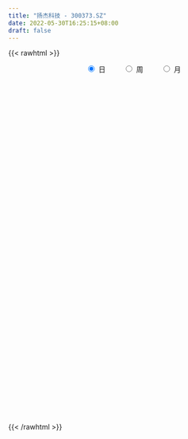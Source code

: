 ```yaml
---
title: "扬杰科技 - 300373.SZ"
date: 2022-05-30T16:25:15+08:00
draft: false
---
```

{{< rawhtml >}}
    <div style="text-align: center">
        <label style="padding: 1rem;"><input style="margin-right: .5rem" type="radio" name="period" value="D" checked onclick="period_change(this)">日</label>
        <label style="padding: 1rem;"><input style="margin-right: .5rem" type="radio" name="period" value="W" onclick="period_change(this)">周</label>
        <label style="padding: 1rem;"><input style="margin-right: .5rem" type="radio" name="period" value="M" onclick="period_change(this)">月</label>
    </div>
    <div id="chart" style="height: 700px;"></div> 
    <script type="text/javascript">
        const D_v = [143608.96,86069.29,144228.84,154951.77,163318.37,118977.05,230354.86,160722.74,142750.74,158641.99,133854.51,98388.36,258399.03,250376.56,160539.32,161708.0,195652.69,161165.3,205009.7,207935.91,424969.71,349693.12,317967.0,378230.61,358951.53,250497.65,320676.99,404298.41,312584.21,389698.67,348089.39,317816.12,262835.46,304506.25,252063.25,280574.51,219647.95,283844.69,287506.81,179763.5,169478.65,194190.49,132625.66,132521.37,212521.41,301117.96,267138.55,238648.15,470048.28,427618.79,353332.56,406159.04,357454.02,331251.43,217103.53,168047.15,204882.7,139847.25,146016.42,141164.29,193682.56,178500.87,204142.86,216914.69,125419.86,136823.55,126706.6,126846.94,143561.79,119127.11,155854.37,111937.89,151815.57,142152.06,136471.31,128071.84,133694.2,112605.38,93009.95,100811.66,96312.08,233100.12,189550.06,150109.57,98292.99,151817.54,91846.56,63573.21,147582.92,96224.68,102515.69,94817.45,96843.82,83684.74,306541.34,306886.12,208346.93,183824.22,126524.66,210944.04,165320.89,145489.63,134895.86,118420.6,191630.65,147529.38,132855.97,128530.16,168591.08,172994.35,170210.36,211137.8,132139.84,208934.39,202218.73,183635.03,140724.99,124674.46,185678.25,138398.37,120557.55,173922.64,132011.2,126640.86,312285.61,348132.85,683368.29,674091.4300000001,387840.63,282027.28,305895.4,344674.12,185532.78,169631.01,254979.43,179988.41,280795.28,176369.15,156773.24,139929.54,103139.1,101350.45,151470.93,96058.25,161844.54,151478.79,216827.39,157558.43,164417.7,110881.93,110508.51,94127.7,120587.94,162377.26,139117.33,90520.97,103686.42,87643.39,109389.91,193861.45,134845.95,82307.27,92715.64,171300.83,151492.64,189986.56,105785.96,146642.06,100694.24,150539.17,130347.16,96572.41,92581.43,88412.58,87073.11,86113.08,77025.56,87820.7,78233.7,79860.13,103011.45,123123.6,113513.68,84037.78,75924.36,159632.11,233499.89,163966.76,173567.83,114060.25,123185.67,100659.35,81534.62,118848.41,127347.34,194796.93,221332.16,184036.06,118598.27,83880.55,148005.63,209088.96,239290.72,149103.37,175858.45,116035.57,110845.88,114901.99,99973.48,125014.61,110936.92,200793.07,117495.92,109852.34,191420.25,100052.55,93761.97,100154.49,93043.17,75133.58,107761.45,109628.46,149548.02,93908.68,70972.74,107655.26,133593.09,119625.91,97684.22,123225.68,115608.07,131479.94,106227.63,83496.93,92490.86,101809.57,133489.91,83576.59,76026.13,62325.86,85218.1,69639.81,125848.46,121707.88,65118.42,81543.65,69013.72,74041.49,62998.3,60169.72]
const D_histogram = [0.0,-0.0171222792,-0.1360011215,-0.0647790872,0.0681081627,0.080306682,0.2037633812,0.2647187288,0.3174111398,0.3277111996,0.2522519222,0.1665049952,0.3125788561,0.4091530908,0.3719975074,0.3469237039,0.3942042326,0.2983102541,0.2239188665,0.1218495201,0.4102711292,0.6232480538,0.7668054785,1.0707362622,1.2570254037,1.2831369331,1.2961819203,1.1605994072,1.0661210213,0.9464814202,0.4951465376,0.2052086996,0.0610612864,-0.162437247,-0.2511625714,-0.2705489157,-0.2594754209,-0.1866691837,-0.3801507416,-0.6277317116,-0.7408325546,-0.9573595245,-1.0635610359,-1.0073673406,-0.927026878,-0.717208678,-0.7912820613,-0.6577447677,-0.3970422931,-0.6102258353,-0.5199518443,-0.2595653252,-0.0392352834,-0.2932233884,-0.3170515859,-0.3848951117,-0.3308161739,-0.3627477704,-0.4021818681,-0.3758920267,-0.2981120225,-0.3753347154,-0.5117297957,-0.7532416623,-0.8152989455,-0.7648524639,-0.6855140877,-0.5696674438,-0.4344426387,-0.3459796195,-0.3282123516,-0.2448664318,-0.2368471454,-0.2523793591,-0.2933771961,-0.3786870991,-0.3591897162,-0.2500240631,-0.1477042485,-0.0839755612,-0.066040479,0.1342897991,0.1123577242,0.1498889724,0.1313967587,-0.0284345498,-0.1125236278,-0.1648322255,-0.0732138441,-0.0220095702,-0.0102126314,0.0322766512,0.0267998128,0.0869304598,0.3827117578,0.6634764117,0.7035330529,0.8168060149,0.8453655957,0.8937560239,0.9048321435,0.8510571685,0.7734301508,0.6736125451,0.6577465763,0.6143028772,0.5010039676,0.3423559709,0.0851925304,0.0671689635,0.0986552275,0.1045742305,0.1117438133,0.213861465,0.1857722825,0.0427679992,0.040010047,0.0361260867,0.1048373463,0.1452137664,0.1233908651,0.1079837415,0.0615300514,-0.0612598232,0.1500753761,0.9889059837,1.5811606992,2.1267460369,2.2106887815,1.9856585689,1.9057480671,1.8243736653,1.6200296114,1.3818914361,1.2521637526,0.9181932387,0.3920858593,0.0731943108,-0.2806062637,-0.5174809412,-0.7075558005,-0.8821776057,-1.1447454643,-1.2755484419,-1.5805915126,-1.9097171894,-1.7691236844,-1.5391593574,-1.212095188,-0.9155429823,-0.8068233641,-0.7089830379,-0.7251847626,-0.5049578594,-0.5815085933,-0.658029412,-0.8155571027,-0.9011226187,-0.9267671601,-1.0552045002,-1.2141137635,-1.1971405243,-1.2697845064,-0.9942296047,-0.7193977573,-0.3687098978,-0.175720745,0.0047934812,0.0579294155,0.3394526179,0.381469068,0.4414415197,0.3080990826,0.1082330729,-0.0130189135,-0.2071464076,-0.1868772883,-0.154393112,-0.2594040976,-0.3834120353,-0.2179953969,-0.2019395081,-0.1099988376,-0.143676678,-0.2081821502,-0.064185721,0.4194289207,0.6365730046,0.8825610992,1.027373161,1.15546258,1.1561959966,1.0133516008,0.87222429,0.600783822,0.5945664393,0.800641209,0.8961864766,0.9408532469,0.8047059415,0.7272353569,1.2800505531,1.2409692015,1.2615071119,1.174851901,0.7969923815,0.5142070311,0.0666947349,-0.2266045061,-0.6421394685,-1.055693758,-0.9259898653,-0.8511436354,-0.7210417403,-1.0488653015,-1.258558477,-1.3186243987,-1.4002806671,-1.4555459851,-1.561228717,-1.4037275338,-1.1474111325,-0.6955420955,-0.5485128783,-0.4348505205,-0.2840747042,-0.4017159089,-0.8217607994,-0.981152061,-0.6948879402,-0.4430378517,0.0569130389,0.4582463501,0.7572353951,0.8588741115,1.033780281,1.1291886213,1.1277420704,1.1604480747,1.0549452276,0.9874699272,0.8904051963,1.0240809558,0.8941018128,0.760802146,0.4601542085,0.2226683767,0.1132497468,0.0123723345,-0.0447064612]
const D_fast = [0.0,-0.021402849,-0.1742819717,-0.1192547092,0.0306595814,0.0629347712,0.2373323156,0.3644673454,0.4965125415,0.5887404012,0.5763441043,0.5322234261,0.756442001,0.9553045084,1.0111483018,1.0728054243,1.2186370112,1.1973205962,1.1789089252,1.1073019588,1.4982913502,1.8670802883,2.2023390826,2.7739539319,3.2744994243,3.621395187,3.9584856542,4.1130529929,4.2851048623,4.4020856162,4.074537368,3.835901705,3.7070196133,3.4429117682,3.291395801,3.2043722278,3.1505768673,3.1767158086,2.8881965653,2.4836826674,2.1853736857,1.7295068347,1.3574150644,1.1617669245,1.0103506676,1.0408666981,0.7689727995,0.7380739011,0.8995158024,0.5337758014,0.4940618314,0.6895570191,0.9000782401,0.572784288,0.4696931941,0.3056258903,0.2770007846,0.1543822456,0.0144026809,-0.0532804844,-0.0500284859,-0.2210848576,-0.4854123869,-0.915234669,-1.1811166886,-1.321883323,-1.4139234687,-1.4404936858,-1.4138795403,-1.411911426,-1.476197246,-1.4540679341,-1.5052604341,-1.5838874876,-1.6982296236,-1.8782113014,-1.9485113476,-1.9018517102,-1.8364579578,-1.7937231608,-1.7922981983,-1.5583954705,-1.5522381143,-1.477234623,-1.462877647,-1.6298175929,-1.742037578,-1.835554232,-1.7622393116,-1.7165374303,-1.7072936494,-1.6567352039,-1.6555120891,-1.5736488272,-1.1821895897,-0.7355558329,-0.5196159284,-0.2021414628,0.037759517,0.3095889511,0.5468731066,0.7058624237,0.8215929438,0.8901784744,1.0387491496,1.1488811698,1.1608332521,1.0877742482,0.8519089402,0.8506776142,0.9068276851,0.9388902457,0.9739957818,1.1295787997,1.1479326879,1.0156204044,1.022864964,1.0280125253,1.1229331215,1.1996129832,1.2086377982,1.2202266099,1.1891554327,1.0510506023,1.2999046456,2.3859617492,3.3735066395,4.4507784864,5.0873934264,5.358777856,5.7553043709,6.1300233855,6.3306867344,6.4380214182,6.6213346728,6.5169124686,6.088826554,5.7882335832,5.3642814428,4.99803653,4.6310727205,4.235906514,3.6871522893,3.2374622012,2.5372712523,1.7307162781,1.4290288621,1.2742033498,1.2982437221,1.3659101822,1.2729239595,1.1935185261,0.9960206108,1.0900080492,0.8680801669,0.6270519952,0.2656350288,-0.0452111418,-0.3025474733,-0.6947859384,-1.1572236425,-1.4395355345,-1.8296256432,-1.8026281426,-1.7076457346,-1.4491353496,-1.300076383,-1.1183637865,-1.0507454983,-0.6843591414,-0.5469754243,-0.3766425927,-0.4329602592,-0.6057680006,-0.7302747154,-0.9761888115,-1.0026390142,-1.0087531159,-1.1786151259,-1.3984760725,-1.2875582833,-1.3219872715,-1.2575463104,-1.3271433203,-1.4436943301,-1.3157443312,-0.7272724593,-0.3509851242,0.1156432452,0.5172985973,0.9342536612,1.224036077,1.3345295813,1.4114583431,1.2902138306,1.4326380577,1.8388731296,2.1584650164,2.4383450985,2.5033742784,2.6077125331,3.4805403675,3.7517013162,4.0876160047,4.294673769,4.1160623449,3.9618287523,3.5309901398,3.1810397723,2.6049699428,1.9274922137,1.8256986401,1.6877589612,1.6376004212,1.0475605346,0.5232277399,0.1335057185,-0.2982207167,-0.717372531,-1.2133624421,-1.4067931424,-1.4373295241,-1.159346011,-1.1494450134,-1.1444952858,-1.0647381455,-1.2828083274,-1.9082934178,-2.3129726946,-2.2004305589,-2.0593399333,-1.545160783,-1.0292658842,-0.5409679905,-0.2246107463,0.2087404935,0.5864459891,0.8669349559,1.1897529788,1.3479864386,1.52737862,1.6529151882,2.0426111867,2.1361574968,2.1930583666,2.0074489812,1.8256302436,1.7445240503,1.6467397217,1.5784843107]
const D_slow = [0.0,-0.0042805698,-0.0382808502,-0.054475622,-0.0374485813,-0.0173719108,0.0335689345,0.0997486167,0.1791014016,0.2610292015,0.3240921821,0.3657184309,0.4438631449,0.5461514176,0.6391507945,0.7258817204,0.8244327786,0.8990103421,0.9549900587,0.9854524387,1.088020221,1.2438322345,1.4355336041,1.7032176696,2.0174740206,2.3382582539,2.6623037339,2.9524535857,3.218983841,3.4556041961,3.5793908305,3.6306930054,3.645958327,3.6053490152,3.5425583723,3.4749211434,3.4100522882,3.3633849923,3.2683473069,3.111414379,2.9262062403,2.6868663592,2.4209761002,2.1691342651,1.9373775456,1.7580753761,1.5602548608,1.3958186688,1.2965580956,1.1440016367,1.0140136757,0.9491223444,0.9393135235,0.8660076764,0.7867447799,0.690521002,0.6078169585,0.5171300159,0.4165845489,0.3226115423,0.2480835366,0.1542498578,0.0263174088,-0.1619930067,-0.3658177431,-0.5570308591,-0.728409381,-0.870826242,-0.9794369016,-1.0659318065,-1.1479848944,-1.2092015023,-1.2684132887,-1.3315081285,-1.4048524275,-1.4995242023,-1.5893216313,-1.6518276471,-1.6887537092,-1.7097475996,-1.7262577193,-1.6926852695,-1.6645958385,-1.6271235954,-1.5942744057,-1.6013830432,-1.6295139501,-1.6707220065,-1.6890254675,-1.6945278601,-1.6970810179,-1.6890118551,-1.6823119019,-1.660579287,-1.5649013475,-1.3990322446,-1.2231489814,-1.0189474777,-0.8076060787,-0.5841670728,-0.3579590369,-0.1451947448,0.0481627929,0.2165659292,0.3810025733,0.5345782926,0.6598292845,0.7454182772,0.7667164098,0.7835086507,0.8081724576,0.8343160152,0.8622519685,0.9157173348,0.9621604054,0.9728524052,0.9828549169,0.9918864386,1.0180957752,1.0543992168,1.0852469331,1.1122428684,1.1276253813,1.1123104255,1.1498292695,1.3970557655,1.7923459403,2.3240324495,2.8767046449,3.3731192871,3.8495563039,4.3056497202,4.710657123,5.0561299821,5.3691709202,5.5987192299,5.6967406947,5.7150392724,5.6448877065,5.5155174712,5.3386285211,5.1180841197,4.8318977536,4.5130106431,4.1178627649,3.6404334676,3.1981525465,2.8133627072,2.5103389101,2.2814531646,2.0797473235,1.9025015641,1.7212053734,1.5949659086,1.4495887602,1.2850814072,1.0811921315,0.8559114769,0.6242196868,0.3604185618,0.0568901209,-0.2423950101,-0.5598411367,-0.8083985379,-0.9882479773,-1.0804254517,-1.124355638,-1.1231572677,-1.1086749138,-1.0238117593,-0.9284444923,-0.8180841124,-0.7410593418,-0.7140010735,-0.7172558019,-0.7690424038,-0.8157617259,-0.8543600039,-0.9192110283,-1.0150640371,-1.0695628864,-1.1200477634,-1.1475474728,-1.1834666423,-1.2355121799,-1.2515586101,-1.14670138,-0.9875581288,-0.766917854,-0.5100745638,-0.2212089188,0.0678400804,0.3211779806,0.5392340531,0.6894300086,0.8380716184,1.0382319206,1.2622785398,1.4974918515,1.6986683369,1.8804771761,2.2004898144,2.5107321148,2.8261088927,3.119821868,3.3190699634,3.4476217212,3.4642954049,3.4076442784,3.2471094112,2.9831859717,2.7516885054,2.5389025966,2.3586421615,2.0964258361,1.7817862169,1.4521301172,1.1020599504,0.7381734541,0.3478662749,-0.0030656086,-0.2899183917,-0.4638039155,-0.6009321351,-0.7096447653,-0.7806634413,-0.8810924185,-1.0865326184,-1.3318206336,-1.5055426187,-1.6163020816,-1.6020738219,-1.4875122344,-1.2982033856,-1.0834848577,-0.8250397875,-0.5427426322,-0.2608071145,0.0293049041,0.293041211,0.5399086928,0.7625099919,1.0185302308,1.242055684,1.4322562205,1.5472947727,1.6029618669,1.6312743035,1.6343673872,1.6231907719]
const D_data = [['2021-05-19', 39.8203, 41.7382, 39.8203, 41.8376],['2021-05-20', 41.2413, 41.4699, 40.8637, 41.6885],['2021-05-21', 41.8177, 39.7606, 39.7109, 42.2451],['2021-05-24', 39.2737, 41.927, 39.1644, 41.927],['2021-05-25', 42.2451, 43.2488, 41.8078, 43.4078],['2021-05-26', 43.0301, 42.1854, 42.1357, 43.1891],['2021-05-27', 42.2649, 44.0636, 42.2351, 44.9779],['2021-05-28', 43.8787, 43.9784, 43.4401, 44.6664],['2021-05-31', 44.6564, 44.4371, 43.8787, 45.0153],['2021-06-01', 44.8658, 44.3673, 43.6793, 45.6136],['2021-06-02', 44.2676, 43.3902, 43.1709, 44.5966],['2021-06-03', 43.6793, 43.0412, 42.9914, 44.0084],['2021-06-04', 42.8219, 46.3613, 42.8219, 46.8399],['2021-06-07', 47.8469, 46.7601, 46.2217, 48.3753],['2021-06-08', 47.3085, 45.6435, 45.464, 47.4381],['2021-06-09', 45.7631, 46.0124, 45.2646, 47.1888],['2021-06-10', 45.8927, 47.3882, 45.5537, 47.4381],['2021-06-11', 46.8598, 45.8628, 45.4042, 47.139],['2021-06-15', 45.8927, 46.0124, 45.803, 48.0961],['2021-06-16', 46.8598, 45.464, 45.454, 48.2556],['2021-06-17', 45.4341, 51.2268, 45.4341, 52.8419],['2021-06-18', 51.2367, 52.2238, 50.4491, 53.2208],['2021-06-21', 51.1869, 53.0712, 51.0573, 54.7861],['2021-06-22', 52.7223, 57.2587, 51.5857, 59.8011],['2021-06-23', 56.501, 58.3156, 56.4312, 61.5858],['2021-06-24', 57.827, 58.2159, 56.1022, 58.4053],['2021-06-25', 58.0264, 59.5519, 55.9726, 60.2199],['2021-06-28', 60.3694, 58.7443, 57.9167, 64.0783],['2021-06-29', 58.1959, 59.9706, 56.9397, 61.4163],['2021-06-30', 60.0603, 60.3594, 59.4821, 63.6895],['2021-07-01', 59.831, 55.7333, 55.6834, 60.2996],['2021-07-02', 56.8101, 56.5409, 55.9626, 58.7044],['2021-07-05', 58.9138, 57.817, 55.9327, 59.1531],['2021-07-06', 57.6874, 56.3016, 54.3474, 58.7742],['2021-07-07', 54.8758, 57.488, 54.1381, 57.817],['2021-07-08', 57.827, 58.3554, 57.3385, 59.6017],['2021-07-09', 57.7273, 58.9935, 56.2318, 59.0234],['2021-07-12', 59.6017, 60.2996, 56.9796, 60.3694],['2021-07-13', 60.2199, 56.8799, 55.6136, 60.2199],['2021-07-14', 55.7831, 55.0553, 54.6067, 56.9197],['2021-07-15', 55.1351, 55.6435, 53.6695, 56.0224],['2021-07-16', 55.2547, 53.1709, 53.1709, 56.4312],['2021-07-19', 52.1939, 53.2308, 52.154, 54.3674],['2021-07-20', 52.7323, 54.6266, 52.5927, 54.6465],['2021-07-21', 54.4471, 54.816, 53.6395, 55.9427],['2021-07-22', 54.3873, 56.83, 53.3504, 57.5379],['2021-07-23', 55.833, 53.2706, 53.1709, 56.0822],['2021-07-26', 52.9416, 55.6635, 52.7223, 56.2118],['2021-07-27', 55.823, 58.0962, 55.7433, 62.4931],['2021-07-28', 56.9297, 52.0543, 51.7951, 58.0264],['2021-07-29', 54.6465, 55.2248, 52.3933, 55.7632],['2021-07-30', 55.6336, 58.1361, 55.4142, 59.851],['2021-08-02', 57.7273, 58.9536, 55.6435, 60.2996],['2021-08-03', 57.4282, 52.9117, 52.4431, 57.6276],['2021-08-04', 52.3933, 54.9157, 52.134, 55.2348],['2021-08-05', 54.168, 53.9386, 53.2208, 55.155],['2021-08-06', 54.6366, 55.2348, 53.6495, 56.491],['2021-08-09', 53.8389, 54.0184, 52.4332, 54.4372],['2021-08-10', 54.0384, 53.49, 52.3434, 54.8858],['2021-08-11', 53.4401, 54.0184, 52.4032, 54.497],['2021-08-12', 53.6096, 54.7163, 53.5598, 56.5309],['2021-08-13', 54.2178, 52.5329, 52.5129, 54.3375],['2021-08-16', 51.8449, 50.8678, 48.9436, 52.9915],['2021-08-17', 51.0772, 48.0064, 47.6275, 51.496],['2021-08-18', 48.0662, 48.7641, 47.9665, 49.153],['2021-08-19', 48.6545, 49.4421, 48.0263, 50.1799],['2021-08-20', 49.3324, 49.482, 48.8738, 50.6485],['2021-08-23', 49.7512, 49.8509, 49.153, 50.2497],['2021-08-24', 49.9306, 50.2397, 48.9635, 51.0373],['2021-08-25', 50.5189, 49.801, 49.6116, 51.6056],['2021-08-26', 49.821, 48.7741, 48.485, 51.1271],['2021-08-27', 48.1061, 49.472, 47.9565, 49.7013],['2021-08-30', 49.5119, 48.4052, 48.0363, 50.9277],['2021-08-31', 48.0064, 47.7073, 46.5807, 48.5049],['2021-09-01', 47.5179, 46.8199, 45.1948, 47.5179],['2021-09-02', 46.132, 45.4441, 45.2546, 46.6804],['2021-09-03', 45.2845, 46.0622, 45.0752, 46.8199],['2021-09-06', 45.6634, 47.0592, 45.2646, 47.3384],['2021-09-07', 46.7601, 47.149, 46.451, 47.4879],['2021-09-08', 46.9496, 46.7801, 46.6604, 47.3484],['2021-09-09', 46.3713, 46.122, 45.5238, 46.6604],['2021-09-10', 46.1121, 48.7841, 45.9127, 49.2028],['2021-09-13', 48.794, 46.3414, 46.1021, 48.804],['2021-09-14', 46.1021, 46.9994, 46.1021, 48.1161],['2021-09-15', 47.0692, 46.2317, 45.5438, 47.2088],['2021-09-16', 45.9127, 43.789, 43.7292, 46.2118],['2021-09-17', 44.138, 43.789, 42.7222, 44.5268],['2021-09-22', 43.0811, 43.47, 42.9914, 44.3075],['2021-09-23', 43.6694, 45.0453, 43.5198, 46.2018],['2021-09-24', 44.6664, 44.6464, 44.2975, 45.5139],['2021-09-27', 45.135, 44.0682, 43.6694, 45.813],['2021-09-28', 43.779, 44.3673, 43.3703, 45.4141],['2021-09-29', 43.8688, 43.6494, 43.0811, 44.6564],['2021-09-30', 43.9186, 44.4271, 43.5697, 44.6764],['2021-10-08', 46.6405, 48.3055, 45.8927, 49.6515],['2021-10-11', 48.5747, 49.8908, 48.3354, 50.5687],['2021-10-12', 49.6515, 48.1061, 47.4182, 50.3992],['2021-10-13', 48.2556, 49.8908, 48.136, 50.0503],['2021-10-14', 49.5617, 49.7512, 49.3025, 50.3095],['2021-10-15', 49.8908, 50.808, 48.8838, 52.0942],['2021-10-18', 50.8479, 51.157, 49.9406, 52.0643],['2021-10-19', 50.7681, 50.8977, 50.4491, 51.5857],['2021-10-20', 50.5488, 50.8878, 50.3494, 51.5458],['2021-10-21', 50.6884, 50.7283, 50.2098, 51.6056],['2021-10-22', 51.0473, 52.0443, 51.0373, 52.9715],['2021-10-25', 51.2766, 52.1141, 50.0204, 52.2038],['2021-10-26', 52.2238, 51.3464, 50.9775, 52.6326],['2021-10-27', 50.8778, 50.479, 49.9107, 51.825],['2021-10-28', 50.4391, 48.3952, 48.0562, 50.9376],['2021-10-29', 48.7841, 50.818, 48.6644, 51.3464],['2021-11-01', 50.5488, 51.6555, 49.5617, 52.0643],['2021-11-02', 51.9546, 51.6355, 51.496, 53.2108],['2021-11-03', 51.8449, 51.8948, 50.8479, 53.1012],['2021-11-04', 52.2337, 53.6395, 51.6954, 53.6395],['2021-11-05', 54.816, 52.5029, 52.4431, 55.2348],['2021-11-08', 52.0044, 50.828, 49.3025, 52.493],['2021-11-09', 50.6286, 52.3634, 50.2098, 52.4332],['2021-11-10', 51.8449, 52.5029, 51.6455, 53.1012],['2021-11-11', 51.9247, 53.7891, 51.6156, 54.836],['2021-11-12', 53.0812, 53.9785, 52.8519, 54.3175],['2021-11-15', 53.8389, 53.5099, 53.2906, 55.2348],['2021-11-16', 53.151, 53.7392, 52.7223, 55.2946],['2021-11-17', 53.7492, 53.4102, 52.144, 54.1281],['2021-11-18', 52.8818, 52.154, 51.6954, 53.9386],['2021-11-19', 52.164, 56.7801, 52.164, 57.1191],['2021-11-22', 61.3565, 68.1362, 61.3565, 68.1362],['2021-11-23', 71.7952, 70.19, 69.7813, 73.4603],['2021-11-24', 71.7853, 74.4772, 70.7683, 81.2569],['2021-11-25', 74.7564, 72.5131, 72.3835, 76.3516],['2021-11-26', 73.0814, 70.3894, 69.7015, 73.6597],['2021-11-29', 71.2868, 73.4603, 70.7982, 75.5241],['2021-11-30', 74.7763, 75.0854, 73.53, 78.7943],['2021-12-01', 74.9857, 74.7963, 73.5201, 76.2519],['2021-12-02', 76.232, 75.0754, 73.2608, 77.0695],['2021-12-03', 75.534, 77.2389, 75.0854, 80.2599],['2021-12-06', 76.4314, 75.0754, 74.3277, 77.9668],['2021-12-07', 75.534, 71.6656, 69.5918, 75.9528],['2021-12-08', 73.3007, 72.9717, 72.5928, 75.6736],['2021-12-09', 73.0016, 71.4363, 70.3894, 73.2808],['2021-12-10', 70.3894, 71.7753, 69.9906, 72.0844],['2021-12-13', 71.2868, 71.4862, 69.7513, 71.5859],['2021-12-14', 70.8879, 70.7982, 70.1701, 72.1442],['2021-12-15', 71.1871, 68.4054, 68.2957, 71.9847],['2021-12-16', 69.2927, 68.6845, 67.8271, 70.4991],['2021-12-17', 67.9069, 64.7862, 64.6067, 68.3954],['2021-12-20', 65.195, 61.9148, 61.6556, 65.5041],['2021-12-21', 62.842, 66.3017, 61.9447, 66.7802],['2021-12-22', 66.2917, 67.528, 66.202, 69.4822],['2021-12-23', 69.3525, 69.532, 67.2289, 71.2868],['2021-12-24', 69.7912, 70.3296, 69.4622, 71.7853],['2021-12-27', 69.1332, 68.6945, 68.1661, 71.2568],['2021-12-28', 69.7713, 68.7942, 68.5948, 71.0874],['2021-12-29', 68.6048, 67.2688, 65.7234, 69.5121],['2021-12-30', 67.7773, 70.529, 66.8101, 71.8351],['2021-12-31', 69.8012, 66.9796, 66.1322, 70.2499],['2022-01-04', 66.5609, 66.2618, 65.6835, 67.7872],['2022-01-05', 65.863, 64.188, 63.2209, 66.6207],['2022-01-06', 63.7094, 63.8789, 62.6725, 64.7962],['2022-01-07', 63.8789, 63.6995, 63.2807, 66.3814],['2022-01-10', 63.191, 61.2667, 59.512, 63.9686],['2022-01-11', 62.3036, 59.2228, 58.824, 62.4931],['2022-01-12', 59.8809, 60.0603, 58.9736, 60.6984],['2022-01-13', 60.2697, 57.7373, 57.5578, 60.2697],['2022-01-14', 58.0563, 61.6456, 57.498, 61.9646],['2022-01-17', 61.7154, 62.3136, 61.3166, 63.7892],['2022-01-18', 61.8151, 64.3774, 61.8051, 67.189],['2022-01-19', 63.1212, 63.5, 62.3136, 64.8959],['2022-01-20', 63.5798, 64.1282, 62.8221, 66.9996],['2022-01-21', 63.7992, 63.0314, 62.4831, 65.3046],['2022-01-24', 62.9517, 66.8101, 62.8719, 67.7673],['2022-01-25', 66.3515, 64.8361, 64.6865, 68.1461],['2022-01-26', 65.4642, 65.5439, 63.8789, 66.5908],['2022-01-27', 65.0355, 63.1112, 63.0015, 66.3017],['2022-01-28', 64.0384, 61.4362, 60.9776, 64.4572],['2022-02-07', 62.513, 61.4861, 60.8679, 65.3844],['2022-02-08', 61.0474, 59.5219, 57.9267, 61.3664],['2022-02-09', 59.2129, 61.4661, 58.0962, 61.4661],['2022-02-10', 61.516, 61.506, 60.3495, 63.5898],['2022-02-11', 60.2298, 59.2926, 58.9337, 61.7652],['2022-02-14', 58.4252, 58.0364, 57.0294, 59.183],['2022-02-15', 58.4551, 61.3864, 58.4551, 61.7951],['2022-02-16', 62.7024, 59.6815, 59.4422, 62.8221],['2022-02-17', 59.3325, 60.6386, 59.0334, 61.8251],['2022-02-18', 59.4222, 58.9536, 58.4252, 59.8908],['2022-02-21', 58.3255, 57.9865, 57.4482, 59.0135],['2022-02-22', 57.159, 60.5289, 56.3315, 61.4063],['2022-02-23', 60.1202, 66.4612, 59.8709, 66.7902],['2022-02-24', 65.6038, 65.2947, 63.8689, 67.4881],['2022-02-25', 67.5778, 67.3984, 65.8032, 68.9936],['2022-02-28', 67.4283, 67.867, 66.9996, 69.4822],['2022-03-01', 69.4522, 69.2229, 67.9268, 70.0903],['2022-03-02', 67.9966, 68.8939, 66.4612, 69.7912],['2022-03-03', 70.0903, 67.6078, 67.2688, 70.4692],['2022-03-04', 66.7902, 67.6776, 66.4712, 69.7414],['2022-03-07', 67.5978, 65.6038, 65.0155, 67.5978],['2022-03-08', 66.2817, 68.7643, 65.0055, 70.19],['2022-03-09', 70.3894, 72.6626, 69.7912, 75.0655],['2022-03-10', 75.205, 72.9418, 71.2868, 75.7335],['2022-03-11', 71.7055, 73.6198, 70.8481, 74.2977],['2022-03-14', 72.5131, 72.0345, 71.1472, 73.9687],['2022-03-15', 70.7085, 73.0614, 70.2897, 76.2718],['2022-03-16', 75.2549, 83.3507, 73.1312, 86.6209],['2022-03-17', 84.7266, 78.6747, 77.9369, 84.7266],['2022-03-18', 77.8372, 80.7584, 77.229, 81.0874],['2022-03-21', 79.7614, 80.6388, 76.4214, 81.915],['2022-03-22', 79.7614, 76.9797, 76.6706, 79.7614],['2022-03-23', 77.2689, 77.3885, 75.2848, 78.1562],['2022-03-24', 75.9927, 74.0684, 73.2808, 76.222],['2022-03-25', 74.5669, 74.4174, 73.4603, 76.4912],['2022-03-28', 72.4931, 71.0874, 70.4991, 73.7594],['2022-03-29', 71.5161, 68.6247, 68.0664, 71.7653],['2022-03-30', 71.2967, 74.2778, 71.2967, 75.4742],['2022-03-31', 73.3805, 73.8092, 73.1811, 75.6238],['2022-04-01', 73.7793, 74.7763, 72.7923, 77.1193],['2022-04-06', 73.6497, 68.1063, 67.1691, 73.7394],['2022-04-07', 67.6576, 67.4781, 66.86, 68.4652],['2022-04-08', 67.0993, 67.8171, 67.0993, 70.0804],['2022-04-11', 66.5908, 66.2518, 64.8061, 66.9996],['2022-04-12', 66.0624, 65.195, 63.3106, 66.7902],['2022-04-13', 64.3176, 62.9916, 62.3634, 64.5569],['2022-04-14', 63.8091, 65.2648, 62.1441, 66.3615],['2022-04-15', 63.8091, 66.5808, 62.7224, 67.4781],['2022-04-18', 65.9029, 70.1601, 65.6536, 70.7783],['2022-04-19', 69.3924, 67.3884, 67.1392, 70.0405],['2022-04-20', 67.6776, 67.189, 66.9298, 68.7942],['2022-04-21', 66.7503, 67.9767, 66.6107, 70.4692],['2022-04-22', 66.8002, 64.3076, 64.1381, 69.5519],['2022-04-25', 60.8679, 58.4252, 58.4252, 63.3106],['2022-04-26', 59.6216, 59.2228, 58.0364, 61.8849],['2022-04-27', 58.2159, 64.2777, 57.9766, 64.6765],['2022-04-28', 63.7692, 64.6267, 62.3236, 65.2947],['2022-04-29', 66.4911, 69.3924, 65.6536, 70.4692],['2022-05-05', 70.2, 70.5888, 68.4951, 72.4832],['2022-05-06', 67.7972, 71.4961, 67.7972, 73.0614],['2022-05-09', 70.3994, 70.5888, 68.3954, 73.1711],['2022-05-10', 69.7912, 72.882, 69.4024, 74.1183],['2022-05-11', 72.9617, 73.3905, 72.4832, 77.4184],['2022-05-12', 72.6826, 73.2808, 72.2838, 74.228],['2022-05-13', 73.3805, 74.6966, 72.8022, 76.0724],['2022-05-16', 75.0754, 73.6796, 73.0814, 75.7733],['2022-05-17', 73.7394, 74.5669, 73.3107, 75.6338],['2022-05-18', 74.7763, 74.5969, 73.7893, 75.5241],['2022-05-19', 73.9787, 78.4852, 73.8491, 79.4224],['2022-05-20', 78.6647, 76.1223, 75.4742, 78.7544],['2022-05-23', 76.7205, 76.222, 74.2977, 76.8601],['2022-05-24', 76.4613, 73.6497, 73.6497, 76.5709],['2022-05-25', 73.8391, 73.4802, 72.6028, 74.1283],['2022-05-26', 73.5, 74.51, 72.4, 75.1],['2022-05-27', 75.2, 74.33, 73.81, 75.5],['2022-05-30', 74.14, 74.67, 73.2, 75.35]]
const W_v = [99419.75,85671.8,73000.81,75739.75,218089.96,133805.78,201384.74,251338.63,177401.51,450629.6299999999,255087.67,359204.14,210167.32,264015.62,450721.9299999999,688927.27,718541.9,485318.86,319609.11,457513.6,481333.1,465541.48,516435.3199999999,350686.77,427595.63,378907.11,273136.11,318387.12,253019.45,122178.25,80211.14,331192.99,282615.4,271551.45,254484.35,456813.65,326964.99,346088.5,516421.7,438131.13,236187.27,328106.79,297885.4,327183.15,308976.27,334620.06,365237.92,342663.14,449228.88,511963.74,546430.8199999999,484324.1,552661.6000000001,340294.41,321847.38,271081.93,327471.04,257251.53,587499.45,265152.76,328008.63,213094.96,434157.98,497364.5,613469.9399999999,623045.84,380287.4500000001,602160.8100000001,343304.25,349572.59,370668.9,349506.57,218576.41,290764.66,194222.41,395427.48,273879.84,927809.5,580557.53,616407.96,712177.53,767778.8899999999,1062090.72,1045176.2,596945.59,493715.51,442071.33,488457.2,364892.49,275147.2,104383.44,308852.34,301646.33,702428.6000000001,778201.21,396557.66,368723.04,325331.91,347241.9,370069.61,340562.92,364464.35,369385.72,225457.86,232538.94,656477.95,599460.23,1323589.8900000001,938525.5,540976.45,563487.4299999999,700430.4400000001,54592.04,366156.9300000001,329607.75,244565.95,266176.41,292983.88,343425.47,427413.87,327035.13,1244358.0700000001,1177317.04,1124145.6499999999,745178.6799999999,482445.29,964551.1100000001,1252207.72,1328539.3,1133288.3500000001,1744974.8999999999,1779739.1799999999,1480486.0099999998,1080555.8500000001,944995.52,1666572.6799999999,1009204.24,811706.25,576945.14,765806.49,612723.11,677754.5,585056.04,755268.53,898575.03,451431.43,957097.72,601861.33,963453.4400000001,928689.8999999999,1615360.0899999999,1536830.03,1282347.97,725719.86,622821.8100000001,780150.66,437979.61,456694.23,634131.12,811513.36,2281738.2400000002,2473286.2999999998,1478215.6200000001,881567.61,307308.92,1669736.76,880356.3100000001,901749.75,1150285.22,2127298.1000000001,1072118.9000000001,1075168.1500000001,1087592.1899999999,1057901.9399999999,725557.52,809192.2500000001,710890.1499999999,1456046.8899999999,1839403.05,1152175.3600000001,941602.4400000001,818861.11,324255.3,271107.92,679202.23,770384.99,775196.3,614176.52,501877.6,587077.15,409875.5700000001,370210.24,743798.0,830939.1900000001,308436.86,581805.61,591166.0,828324.79,792034.63,929441.8700000001,1187608.4399999999,1626323.78,1772486.8000000003,1319627.4199999999,1114784.1400000001,1045924.9500000002,1895806.8200000001,1278738.8299999998,799211.39,810007.5599999999,657328.1,692204.98,635839.1899999999,681616.72,307380.81,377861.7,306541.34,1036525.9700000001,755757.63,750500.9399999999,924641.12,773111.1,865417.86,2375460.4800000004,1260712.74,933855.6200000001,613863.27,801164.24,626718.74,391240.6900000001,675031.14,694601.46,558452.75,416266.15,503546.64,806590.95,538288.3,846110.76,829369.23,617615.37,664092.86,385234.77,485721.15,555677.79,587623.8200000001,189724.56,487393.0599999999,464740.11,352715.58,60169.72]
const W_histogram = [0.0,0.0396562963,0.0257817216,0.0025723185,0.0980377098,0.0941094301,0.1567607092,0.2110291701,0.182976312,0.2562018053,0.3104031583,0.4042829779,0.4459245283,0.4733164966,0.5611466031,0.70266024,0.5961472033,0.5360759157,0.4525084336,0.4251079947,0.363352317,0.4175682349,0.4495857584,0.3410463651,0.0588531999,-0.1960724957,-0.3841484644,-0.6131653549,-0.7174939253,-0.7619653128,-0.688634005,-0.5406457055,-0.2836003403,-0.1662339495,-0.2091084955,0.0481381333,0.1942265,0.2352792404,0.2988963352,0.2648202288,0.1626408742,-0.0014126888,-0.1386299274,-0.245939894,-0.3840889058,-0.3815127238,-0.2791683621,-0.344404861,-0.1481163281,-0.1141414959,0.0874067896,0.2076470007,0.1686655768,0.0570732299,0.0613472009,0.0133526564,-0.1085047254,-0.1828477043,-0.4864647642,-0.7611102345,-0.850791276,-0.8863889599,-1.0983739735,-1.1277522326,-1.2010646006,-1.0587485489,-0.9320110847,-0.7168302294,-0.6557188826,-0.5098361557,-0.3857884988,-0.3090724702,-0.2877528951,-0.3209213474,-0.3185269776,-0.2452958384,-0.1863646623,0.0495904632,0.1935037145,0.3825674527,0.5561411635,0.6461408707,0.7977296717,0.8025750622,0.7812313772,0.7010935671,0.6477302109,0.4586754628,0.3590567283,0.2258823879,0.1173711491,0.0035866118,-0.0820194625,-0.1303495562,-0.062202302,-0.1306109768,-0.1649548539,-0.1158911335,-0.0880775216,-0.049000583,-0.141574822,-0.133119526,-0.0740846975,-0.0392165812,-0.0584207063,0.0566471896,0.1589579275,0.2872480995,0.4168794049,0.495488516,0.526848393,0.4150632786,0.3158190684,0.2257590096,0.1052015468,0.060111284,0.0588565647,0.0508790568,0.0623728577,0.0208512275,0.0158700025,0.1515878306,0.2605704832,0.3401711535,0.3186585891,0.3270901633,0.4017763741,0.4948303703,0.7684875999,1.0153443402,1.3237113166,1.7728116563,1.5113523502,1.2680161419,0.932756443,0.7683595515,0.2564701037,-0.0860314597,-0.3509917453,-0.4110560089,-0.5472170471,-0.4199061584,-0.2981480091,-0.1602952563,-0.2211987477,-0.3307914427,-0.1739429014,-0.2003783112,-0.1432597469,0.1329012691,0.3571668312,0.6777548443,0.5063774896,0.2837154068,0.2695123833,0.0937298691,0.0178413903,-0.0834591607,-0.0670793652,0.0382067307,0.3198234151,0.6546045547,0.7163784107,0.7404201186,0.874848789,0.7136414628,0.3505000693,0.2398785242,0.2299999429,0.3936122388,0.3901227598,0.3496927615,0.3787482432,0.053867959,-0.2913965008,-0.3896792381,-0.3734116485,-0.1496268009,-0.0785999674,-0.0662814442,-0.2859497697,-0.761258123,-0.9236704246,-0.9066156778,-1.0593865837,-0.9511244117,-0.9662500669,-1.0779070321,-1.111116802,-0.834668862,-0.7287028902,-0.775343769,-0.4035267559,-0.1659856272,-0.2618647344,-0.3321627151,-0.4016405793,-0.1613621735,0.143738416,0.2892625919,0.7642367226,1.4807809862,1.6479820873,1.8070186824,1.4203784693,1.0866969439,1.1053664549,0.8457256977,0.4360539159,-0.0694449536,-0.414285886,-0.8563754567,-0.9429809018,-1.2925674507,-1.4122206561,-1.4469774196,-1.1618971359,-0.7764520917,-0.4273422609,-0.2754909314,-0.0688238243,0.1481667455,0.4445373776,1.4638346314,2.4480840208,2.5673971532,2.0351249414,1.9175106582,1.4940350606,0.9021064537,0.3118217761,-0.027685907,-0.3823912286,-0.7621539563,-1.0208119319,-0.6271162843,-0.3648563909,0.1635050326,0.9069349532,0.8838901468,0.8071992788,0.2320405447,-0.2607041787,-0.7415412424,-0.7184480493,-0.5693210665,-0.2777232173,-0.0247440327,-0.0145407112,-0.0209279266]
const W_fast = [0.0,0.0495703704,0.0421412261,0.0195749026,0.1395497214,0.1591487991,0.2609902555,0.368016009,0.3857072289,0.5229831735,0.6547853161,0.8497358801,1.0028585627,1.1485796552,1.3766964124,1.6938751093,1.7363988734,1.8103465647,1.839906191,1.9187827508,1.9478651523,2.106473129,2.2508870921,2.2276092901,1.9601294248,1.6561856053,1.3720725205,0.9897642913,0.7060622396,0.4710995239,0.3722723305,0.3850992036,0.5712444837,0.6470523871,0.5519007172,0.8211818794,1.015826871,1.1156994215,1.2540406002,1.286169551,1.224650415,1.0602436797,0.8883689592,0.7195740191,0.4854027809,0.392600782,0.4251530531,0.273815339,0.4330747898,0.4385142481,0.661914231,0.8340661923,0.8372511625,0.7399271231,0.7595378943,0.7148815139,0.5658979508,0.4458430458,0.0206097949,-0.4443132341,-0.7466920946,-1.0038870184,-1.4904655255,-1.8017818427,-2.1753603608,-2.2977314464,-2.4039967533,-2.3680234554,-2.4708418292,-2.4524181412,-2.4248176091,-2.4253696981,-2.4759883467,-2.5893871359,-2.6666245104,-2.6547173308,-2.6423773203,-2.394024579,-2.201735399,-1.9170297976,-1.604420796,-1.3528858711,-1.0018646523,-0.7963754961,-0.6224113368,-0.5272757552,-0.4187065587,-0.4930924411,-0.5029469935,-0.5796507369,-0.6588191885,-0.7717070729,-0.8778180128,-0.9587354955,-0.9061388168,-1.0072002358,-1.0827828264,-1.0626918893,-1.0568976579,-1.030070865,-1.1580388095,-1.182863395,-1.1423497409,-1.1172857699,-1.1510950715,-1.0218653783,-0.8798151585,-0.6797129617,-0.445861805,-0.2433805649,-0.0803085897,-0.0883278845,-0.1086173275,-0.1422376339,-0.23649471,-0.2665571519,-0.2530977299,-0.2483554737,-0.2212684584,-0.2575772816,-0.258591006,-0.0849762202,0.0891490532,0.2537925118,0.3119445947,0.4021487098,0.5772790141,0.7940406028,1.2598197323,1.7605125577,2.3998073632,3.292110617,3.4084893985,3.4821572257,3.3800866375,3.4077796338,2.9600077121,2.5959982837,2.2432900617,2.0804617959,1.807496496,1.8298308451,1.8770519922,1.9748309308,1.8586277525,1.6663371968,1.7797000128,1.7031700251,1.7244736528,2.0338599861,2.3474172559,2.83744398,2.7926609978,2.6409277667,2.694102839,2.5417527921,2.4703246608,2.3481593197,2.3477692738,2.4626070525,2.8241795907,3.3226118689,3.5634803276,3.7726270651,4.1257679327,4.1429709722,3.8674545961,3.8168026821,3.8644240864,4.1264394421,4.220480653,4.2674738451,4.3912163876,4.0798030931,3.6616895081,3.4659869613,3.3889016388,3.5752797862,3.6266566278,3.62240479,3.331249022,2.665626138,2.2722962302,2.0626970576,1.6450795058,1.5155605748,1.2588724029,0.8777386797,0.5667497092,0.6345304337,0.558320683,0.317843862,0.5887791861,0.784823908,0.6234786171,0.4701399577,0.3002519486,0.5001898111,0.8412250046,1.0590648285,1.7250981398,2.8118376499,3.391034273,4.0018255386,3.9702799429,3.9082726534,4.2032837782,4.1550744454,3.8544161425,3.3315560347,2.8831436307,2.2269601959,1.9046095254,1.2318811137,0.7591727443,0.3626716259,0.3572776257,0.5486096469,0.7908839125,0.8738625091,1.0633236602,1.3173559163,1.7248608929,3.1101168045,4.7063871991,5.4675496199,5.4440586433,5.8058220248,5.7558551923,5.3894531988,4.8771239652,4.5306948054,4.0803916767,3.5100904598,2.9962295013,3.2331460778,3.4041918734,3.9734295552,4.943593214,5.1415209443,5.266629896,4.7494812981,4.19156053,3.5253381558,3.3688193366,3.3756160527,3.5977830976,3.844576274,3.8511444177,3.8395252207]
const W_slow = [0.0,0.0099140741,0.0163595045,0.0170025841,0.0415120116,0.0650393691,0.1042295464,0.1569868389,0.2027309169,0.2667813682,0.3443821578,0.4454529023,0.5569340344,0.6752631585,0.8155498093,0.9912148693,1.1402516701,1.274270649,1.3873977574,1.4936747561,1.5845128353,1.6889048941,1.8013013337,1.886562925,1.9012762249,1.852258101,1.7562209849,1.6029296462,1.4235561649,1.2330648367,1.0609063354,0.9257449091,0.854844824,0.8132863366,0.7610092127,0.773043746,0.821600371,0.8804201811,0.955144265,1.0213493222,1.0620095407,1.0616563685,1.0269988867,0.9655139131,0.8694916867,0.7741135057,0.7043214152,0.6182202,0.5811911179,0.552655744,0.5745074414,0.6264191916,0.6685855857,0.6828538932,0.6981906934,0.7015288575,0.6744026762,0.6286907501,0.5070745591,0.3167970004,0.1040991814,-0.1174980585,-0.3920915519,-0.6740296101,-0.9742957602,-1.2389828974,-1.4719856686,-1.651193226,-1.8151229466,-1.9425819855,-2.0390291102,-2.1162972278,-2.1882354516,-2.2684657884,-2.3480975328,-2.4094214924,-2.456012658,-2.4436150422,-2.3952391136,-2.2995972504,-2.1605619595,-1.9990267418,-1.7995943239,-1.5989505584,-1.4036427141,-1.2283693223,-1.0664367696,-0.9517679039,-0.8620037218,-0.8055331248,-0.7761903375,-0.7752936846,-0.7957985502,-0.8283859393,-0.8439365148,-0.876589259,-0.9178279725,-0.9468007558,-0.9688201362,-0.981070282,-1.0164639875,-1.049743869,-1.0682650434,-1.0780691887,-1.0926743652,-1.0785125679,-1.038773086,-0.9669610611,-0.8627412099,-0.7388690809,-0.6071569827,-0.503391163,-0.4244363959,-0.3679966435,-0.3416962568,-0.3266684358,-0.3119542947,-0.2992345305,-0.283641316,-0.2784285092,-0.2744610085,-0.2365640509,-0.1714214301,-0.0863786417,-0.0067139944,0.0750585464,0.1755026399,0.2992102325,0.4913321325,0.7451682175,1.0760960467,1.5192989607,1.8971370483,2.2141410838,2.4473301945,2.6394200824,2.7035376083,2.6820297434,2.5942818071,2.4915178048,2.3547135431,2.2497370035,2.1752000012,2.1351261871,2.0798265002,1.9971286395,1.9536429142,1.9035483364,1.8677333997,1.9009587169,1.9902504247,2.1596891358,2.2862835082,2.3572123599,2.4245904557,2.448022923,2.4524832705,2.4316184804,2.4148486391,2.4244003217,2.5043561755,2.6680073142,2.8471019169,3.0322069465,3.2509191438,3.4293295095,3.5169545268,3.5769241579,3.6344241436,3.7328272033,3.8303578932,3.9177810836,4.0124681444,4.0259351341,3.9530860089,3.8556661994,3.7623132873,3.7249065871,3.7052565952,3.6886862342,3.6171987917,3.426884261,3.1959666548,2.9693127354,2.7044660895,2.4666849865,2.2251224698,1.9556457118,1.6778665113,1.4691992958,1.2870235732,1.093187631,0.992305942,0.9508095352,0.8853433516,0.8023026728,0.701892528,0.6615519846,0.6974865886,0.7698022366,0.9608614172,1.3310566638,1.7430521856,2.1948068562,2.5499014735,2.8215757095,3.0979173232,3.3093487477,3.4183622266,3.4010009883,3.2974295167,3.0833356526,2.8475904271,2.5244485645,2.1713934004,1.8096490455,1.5191747616,1.3250617386,1.2182261734,1.1493534406,1.1321474845,1.1691891709,1.2803235153,1.6462821731,2.2583031783,2.9001524666,3.408933702,3.8883113665,4.2618201317,4.4873467451,4.5653021891,4.5583807124,4.4627829052,4.2722444161,4.0170414332,3.8602623621,3.7690482644,3.8099245225,4.0366582608,4.2576307975,4.4594306172,4.5174407534,4.4522647087,4.2668793981,4.0872673858,3.9449371192,3.8755063149,3.8693203067,3.8656851289,3.8604531473]
const W_data = [['2017-07-21', 19.7311, 18.7115, 17.7987, 19.7311],['2017-07-28', 18.459, 19.3329, 18.0415, 19.5271],['2017-08-04', 19.4689, 18.76, 18.7309, 19.634],['2017-08-11', 18.6047, 18.5561, 18.2745, 19.0805],['2017-08-18', 18.5561, 20.2845, 18.5561, 20.3719],['2017-08-25', 20.2263, 19.3718, 19.2844, 20.2748],['2017-09-01', 19.498, 20.4787, 19.129, 20.838],['2017-09-08', 20.4205, 20.8574, 20.1, 21.3138],['2017-09-15', 20.8769, 20.0806, 19.9544, 21.1876],['2017-09-22', 20.2651, 21.6828, 19.7602, 22.5373],['2017-09-29', 21.6537, 22.0615, 20.469, 22.3334],['2017-10-13', 22.246, 23.3044, 21.8576, 24.2754],['2017-10-20', 23.3044, 23.4306, 21.8479, 23.4306],['2017-10-27', 23.2656, 23.8967, 22.4111, 24.2463],['2017-11-03', 23.8676, 25.4892, 23.1879, 26.2175],['2017-11-10', 25.5863, 27.4215, 25.5474, 28.3537],['2017-11-17', 27.1496, 25.0814, 24.6153, 30.1015],['2017-11-24', 25.159, 25.8388, 24.8483, 28.3051],['2017-12-01', 25.5377, 25.7417, 23.9841, 26.4117],['2017-12-08', 25.7125, 26.703, 24.0909, 27.6546],['2017-12-15', 26.2175, 26.567, 26.2175, 28.4119],['2017-12-22', 26.5088, 28.5479, 25.0619, 28.8392],['2017-12-29', 28.208, 29.1014, 26.9554, 29.4995],['2018-01-05', 29.2276, 27.7128, 27.5283, 29.3927],['2018-01-12', 27.3827, 24.9066, 24.858, 27.9653],['2018-01-19', 24.7998, 24.0035, 22.547, 25.295],['2018-01-26', 24.0715, 23.6637, 23.3044, 25.8096],['2018-02-02', 23.3044, 21.8576, 21.0516, 23.9259],['2018-02-09', 21.2653, 22.1974, 19.7699, 22.4887],['2018-02-14', 22.3334, 22.1392, 21.9158, 23.5472],['2018-02-23', 22.3528, 23.2753, 22.1392, 23.8385],['2018-03-02', 23.586, 24.4599, 23.2559, 25.2173],['2018-03-09', 24.4502, 26.7224, 24.2754, 27.1205],['2018-03-16', 26.8195, 25.9261, 25.4795, 27.9459],['2018-03-23', 25.9164, 24.0812, 23.3044, 27.1885],['2018-03-30', 23.9938, 28.4702, 23.8482, 28.9848],['2018-04-04', 28.4508, 28.3828, 28.0624, 30.5093],['2018-04-13', 28.4508, 27.8682, 26.8972, 28.9848],['2018-04-20', 27.4312, 28.7809, 27.3924, 31.0531],['2018-04-27', 28.5188, 28.0041, 26.4505, 29.548],['2018-05-04', 27.9944, 27.1011, 25.5377, 28.4799],['2018-05-11', 26.9943, 25.8193, 25.7902, 28.4022],['2018-05-18', 25.7902, 25.4309, 24.7609, 26.1689],['2018-05-25', 25.6154, 25.1299, 25.1008, 27.1593],['2018-06-01', 25.1493, 23.955, 23.5957, 25.159],['2018-06-08', 23.7705, 25.1609, 22.1003, 25.6096],['2018-06-15', 25.0828, 26.5365, 24.8779, 27.1023],['2018-06-22', 25.9901, 24.3804, 23.6877, 26.4779],['2018-06-29', 24.4877, 27.9023, 22.6438, 28.1462],['2018-07-06', 27.756, 26.4682, 26.1462, 28.9169],['2018-07-13', 26.4389, 29.2779, 26.4389, 29.5608],['2018-07-20', 29.0438, 29.3364, 27.1706, 29.6584],['2018-07-27', 29.2682, 27.8047, 27.2584, 31.6974],['2018-08-03', 27.7072, 26.673, 26.5365, 28.1852],['2018-08-10', 26.6048, 27.9804, 24.8779, 28.234],['2018-08-17', 27.5218, 27.3365, 26.9755, 28.8682],['2018-08-24', 27.3365, 26.0096, 25.8048, 28.2633],['2018-08-31', 25.873, 26.0487, 25.8633, 27.6584],['2018-09-07', 26.0682, 21.9609, 21.6194, 26.0682],['2018-09-14', 21.8926, 20.3121, 20.3121, 22.0292],['2018-09-21', 20.2243, 21.0243, 19.9121, 21.5804],['2018-09-28', 20.8292, 20.6633, 19.9414, 21.4048],['2018-10-12', 20.0292, 16.9463, 16.156, 20.1462],['2018-10-19', 17.0731, 17.6097, 15.4048, 17.8828],['2018-10-26', 18.2048, 15.7268, 15.4926, 19.317],['2018-11-02', 15.5999, 17.5511, 14.4975, 17.7072],['2018-11-09', 17.1706, 17.0926, 17.0243, 18.5853],['2018-11-16', 17.3463, 18.2438, 17.0926, 18.6731],['2018-11-23', 18.1365, 16.2633, 16.2438, 18.1463],['2018-11-30', 15.9414, 17.1511, 15.9219, 17.5414],['2018-12-07', 17.7658, 16.9658, 16.4975, 18.1072],['2018-12-14', 17.0243, 16.3414, 16.2926, 17.7853],['2018-12-21', 16.2731, 15.3658, 15.1707, 16.2731],['2018-12-28', 15.3658, 14.0877, 14.0292, 15.6389],['2019-01-04', 14.0877, 13.8633, 13.2097, 14.3999],['2019-01-11', 14.078, 14.3902, 13.9804, 15.0731],['2019-01-18', 14.3414, 14.0487, 13.7073, 14.6829],['2019-01-25', 14.117, 16.6633, 14.0585, 16.7414],['2019-02-01', 16.2731, 16.2926, 14.7316, 16.4487],['2019-02-15', 16.2438, 17.6585, 16.0975, 18.478],['2019-02-22', 17.8438, 18.5072, 17.3365, 18.7999],['2019-03-01', 18.9267, 18.3609, 17.7463, 19.8633],['2019-03-08', 18.5365, 20.0975, 18.3706, 21.1706],['2019-03-15', 20.6828, 19.0828, 18.6438, 22.0584],['2019-03-22', 19.1316, 19.1316, 18.7902, 20.0584],['2019-03-29', 18.6341, 18.5267, 17.2682, 18.878],['2019-04-04', 18.6048, 18.878, 18.4487, 19.6389],['2019-04-12', 18.956, 16.8194, 16.6828, 19.0243],['2019-04-19', 16.9853, 17.356, 16.5365, 17.8438],['2019-04-26', 17.356, 16.4194, 16.2926, 17.6487],['2019-04-30', 16.4682, 16.0975, 15.3755, 16.6731],['2019-05-10', 15.4146, 15.3658, 14.078, 15.5024],['2019-05-17', 15.1902, 15.0341, 14.6926, 15.5121],['2019-05-24', 15.4146, 14.9365, 14.9072, 16.5658],['2019-05-31', 15.0146, 16.2536, 14.878, 16.5365],['2019-06-06', 16.1755, 14.3407, 14.2814, 16.2536],['2019-06-14', 14.3407, 14.2419, 14.1234, 15.2493],['2019-06-21', 14.2419, 15.0814, 14.0444, 15.358],['2019-06-28', 15.032, 14.8049, 14.4394, 15.2592],['2019-07-05', 15.1703, 14.9333, 14.7259, 15.7629],['2019-07-12', 14.8345, 12.9185, 12.8493, 14.8345],['2019-07-19', 12.8394, 13.6987, 12.7209, 14.1036],['2019-07-26', 13.7777, 14.2814, 13.0962, 14.5975],['2019-08-02', 14.3802, 14.0345, 13.5012, 14.6765],['2019-08-09', 13.9456, 13.2049, 12.9876, 14.3999],['2019-08-16', 13.2641, 14.9925, 13.0172, 15.3678],['2019-08-23', 15.1604, 15.358, 14.953, 15.7333],['2019-08-30', 15.2098, 16.3456, 15.1999, 17.916],['2019-09-06', 16.395, 17.2147, 16.0888, 18.2123],['2019-09-12', 17.3629, 17.3925, 17.1555, 18.2221],['2019-09-20', 17.3925, 17.4133, 16.3456, 17.7184],['2019-09-27', 17.1558, 15.6997, 15.5016, 18.0868],['2019-09-30', 15.6997, 15.5115, 15.3332, 15.9473],['2019-10-11', 15.5511, 15.2738, 15.0559, 16.2148],['2019-10-18', 15.4818, 14.4021, 14.3328, 15.6799],['2019-10-25', 14.4417, 14.9172, 14.1149, 15.0559],['2019-11-01', 15.0856, 15.3431, 15.0757, 15.6304],['2019-11-08', 15.3827, 15.2342, 14.6993, 15.6898],['2019-11-15', 15.1549, 15.4917, 14.2932, 15.8384],['2019-11-22', 15.5115, 14.7389, 14.6597, 15.7294],['2019-11-29', 14.729, 15.046, 14.1842, 15.353],['2019-12-06', 15.3827, 17.1954, 15.3827, 17.3836],['2019-12-13', 17.3737, 17.6609, 16.8685, 18.5722],['2019-12-20', 17.6213, 18.0274, 17.4628, 19.4934],['2019-12-27', 17.7204, 17.1756, 17.1359, 18.5425],['2020-01-03', 16.8982, 17.7798, 16.4129, 18.1859],['2020-01-10', 17.4529, 19.1467, 17.3043, 19.3448],['2020-01-17', 19.7113, 20.2264, 18.6415, 21.3952],['2020-01-23', 20.8999, 24.0498, 20.4344, 25.6742],['2020-02-07', 21.6428, 25.9317, 21.5933, 25.9317],['2020-02-14', 26.7341, 29.2797, 25.2681, 31.0923],['2020-02-21', 29.7254, 34.5294, 28.6953, 35.5001],['2020-02-28', 33.6875, 27.6949, 27.2888, 36.2827],['2020-03-06', 28.6557, 27.9623, 26.9322, 29.8542],['2020-03-13', 27.0807, 26.4567, 24.7431, 27.8732],['2020-03-20', 27.5364, 28.2892, 26.3081, 29.666],['2020-03-27', 27.1402, 22.8909, 22.8909, 27.1402],['2020-04-03', 22.455, 23.1484, 21.4843, 24.1587],['2020-04-10', 23.7922, 22.6729, 22.5739, 24.3865],['2020-04-17', 22.3659, 24.4163, 22.0489, 25.278],['2020-04-24', 24.3568, 22.8909, 22.772, 24.654],['2020-04-30', 23.1682, 26.11, 22.3956, 26.4468],['2020-05-08', 25.7832, 26.744, 25.7039, 27.259],['2020-05-15', 26.9916, 27.7741, 25.9516, 28.2],['2020-05-22', 28.5566, 25.6392, 25.2814, 28.6953],['2020-05-29', 25.6889, 24.6355, 24.3771, 25.9373],['2020-06-05', 24.9137, 28.1832, 24.9137, 28.541],['2020-06-12', 28.541, 26.3647, 25.9572, 28.6702],['2020-06-19', 26.2851, 27.6267, 25.9572, 28.5509],['2020-06-24', 27.5274, 31.5422, 27.4379, 31.5422],['2020-07-03', 32.5459, 32.7248, 31.8006, 34.2154],['2020-07-10', 33.1421, 36.1234, 32.9335, 37.4253],['2020-07-17', 35.875, 31.1546, 30.6677, 38.9756],['2020-07-24', 31.7906, 30.0913, 29.7236, 32.7745],['2020-07-31', 30.4093, 32.6254, 29.813, 32.9434],['2020-08-07', 33.1322, 30.5782, 29.9323, 34.4738],['2020-08-14', 30.5087, 31.5422, 29.5149, 31.6217],['2020-08-21', 31.7509, 31.0652, 30.1608, 33.3608],['2020-08-28', 31.4329, 32.5956, 30.1907, 33.7583],['2020-09-04', 32.7943, 34.3744, 30.7074, 34.9607],['2020-09-11', 36.2725, 38.1309, 32.3372, 40.029],['2020-09-18', 39.383, 41.2314, 39.3731, 47.6412],['2020-09-25', 40.8935, 39.8302, 38.0911, 42.4637],['2020-09-30', 40.1085, 40.5954, 39.7706, 43.2289],['2020-10-09', 41.8674, 43.5071, 41.1022, 43.6065],['2020-10-16', 43.8251, 40.8438, 39.7606, 47.5716],['2020-10-23', 41.0327, 37.8129, 37.2663, 41.5196],['2020-10-30', 37.7632, 40.4364, 37.4253, 42.4736],['2020-11-06', 40.2575, 42.0761, 39.1544, 43.4276],['2020-11-13', 42.7618, 45.445, 42.7618, 51.1492],['2020-11-20', 45.7034, 44.64, 42.0463, 46.1804],['2020-11-27', 44.332, 44.9084, 43.2388, 47.6511],['2020-12-04', 45.3158, 46.6077, 43.7258, 47.8102],['2020-12-11', 48.6946, 42.1159, 41.45, 49.1915],['2020-12-18', 42.2351, 40.5159, 39.6414, 42.8314],['2020-12-25', 39.9395, 42.6922, 39.7308, 43.8152],['2020-12-31', 42.5829, 44.1431, 40.4265, 44.1531],['2021-01-08', 44.2425, 47.7207, 43.3481, 49.3803],['2021-01-15', 48.2474, 47.045, 46.8064, 54.8361],['2021-01-22', 46.8363, 47.0052, 46.1704, 50.2747],['2021-01-29', 45.7133, 43.9146, 42.8115, 48.3766],['2021-02-05', 43.6264, 38.906, 38.5979, 44.3518],['2021-02-10', 39.2041, 40.8935, 38.9656, 41.6786],['2021-02-19', 41.7382, 42.4537, 40.9631, 43.0798],['2021-02-26', 42.1357, 39.5718, 39.5519, 43.2388],['2021-03-05', 40.337, 42.2848, 40.1482, 44.4214],['2021-03-12', 42.5134, 40.5556, 35.9346, 42.6922],['2021-03-19', 39.8898, 38.4787, 37.7731, 40.973],['2021-03-26', 38.4787, 38.4489, 37.0576, 40.1383],['2021-04-02', 38.6874, 42.4339, 38.3197, 42.5233],['2021-04-09', 43.0301, 40.9035, 40.5755, 43.2189],['2021-04-16', 40.983, 38.7172, 38.0613, 41.3904],['2021-04-23', 38.4489, 44.5208, 38.3495, 45.2661],['2021-04-30', 44.5307, 44.4015, 43.6264, 46.7071],['2021-05-07', 43.8152, 40.5656, 40.4563, 45.117],['2021-05-14', 40.983, 40.3171, 38.5582, 41.1022],['2021-05-21', 40.4265, 39.7606, 39.2538, 42.2451],['2021-05-28', 39.2737, 43.9784, 39.1644, 44.9779],['2021-06-04', 44.6564, 46.3613, 42.8219, 46.8399],['2021-06-11', 47.8469, 45.8628, 45.2646, 48.3753],['2021-06-18', 45.8927, 52.2238, 45.4341, 53.2208],['2021-06-25', 51.1869, 59.5519, 51.0573, 61.5858],['2021-07-02', 60.3694, 56.5409, 55.6834, 64.0783],['2021-07-09', 58.9138, 58.9935, 54.1381, 59.6017],['2021-07-16', 59.6017, 53.1709, 53.1709, 60.3694],['2021-07-23', 52.1939, 53.2706, 52.154, 57.5379],['2021-07-30', 52.9416, 58.1361, 51.7951, 62.4931],['2021-08-06', 57.7273, 55.2348, 52.134, 60.2996],['2021-08-13', 53.8389, 52.5329, 52.3434, 56.5309],['2021-08-20', 51.8449, 49.482, 47.6275, 52.9915],['2021-08-27', 49.7512, 49.472, 47.9565, 51.6056],['2021-09-03', 49.5119, 46.0622, 45.0752, 50.9277],['2021-09-10', 45.6634, 48.7841, 45.2646, 49.2028],['2021-09-17', 48.794, 43.789, 42.7222, 48.804],['2021-09-24', 43.0811, 44.6464, 42.9914, 46.2018],['2021-09-30', 45.135, 44.4271, 43.0811, 45.813],['2021-10-08', 46.6405, 48.3055, 45.8927, 49.6515],['2021-10-15', 48.5747, 50.808, 47.4182, 52.0942],['2021-10-22', 50.8479, 52.0443, 49.9406, 52.9715],['2021-10-29', 51.2766, 50.818, 48.0562, 52.6326],['2021-11-05', 50.5488, 52.5029, 49.5617, 55.2348],['2021-11-12', 52.0044, 53.9785, 49.3025, 54.836],['2021-11-19', 53.8389, 56.7801, 51.6954, 57.1191],['2021-11-26', 61.3565, 70.3894, 61.3565, 81.2569],['2021-12-03', 71.2868, 77.2389, 70.7982, 80.2599],['2021-12-10', 76.4314, 71.7753, 69.5918, 77.9668],['2021-12-17', 71.2868, 64.7862, 64.6067, 72.1442],['2021-12-24', 65.195, 70.3296, 61.6556, 71.7853],['2021-12-31', 69.1332, 66.9796, 65.7234, 71.8351],['2022-01-07', 66.5609, 63.6995, 62.6725, 67.7872],['2022-01-14', 63.191, 61.6456, 57.498, 63.9686],['2022-01-21', 61.7154, 63.0314, 61.3166, 67.189],['2022-01-28', 62.9517, 61.4362, 60.9776, 68.1461],['2022-02-11', 62.513, 59.2926, 57.9267, 65.3844],['2022-02-18', 58.4252, 58.9536, 57.0294, 62.8221],['2022-02-25', 58.3255, 67.3984, 56.3315, 68.9936],['2022-03-04', 67.4283, 67.6776, 66.4612, 70.4692],['2022-03-11', 67.5978, 73.6198, 65.0055, 75.7335],['2022-03-18', 72.5131, 80.7584, 70.2897, 86.6209],['2022-03-25', 79.7614, 74.4174, 73.2808, 81.915],['2022-04-01', 72.4931, 74.7763, 68.0664, 77.1193],['2022-04-08', 73.6497, 67.8171, 66.86, 73.7394],['2022-04-15', 66.5908, 66.5808, 62.1441, 67.4781],['2022-04-22', 65.9029, 64.3076, 64.1381, 70.7783],['2022-04-29', 60.8679, 69.3924, 57.9766, 70.4692],['2022-05-06', 70.2, 71.4961, 67.7972, 73.0614],['2022-05-13', 70.3994, 74.6966, 68.3954, 77.4184],['2022-05-20', 75.0754, 76.1223, 73.0814, 79.4224],['2022-05-27', 76.7205, 74.33, 72.4, 76.8601],['2022-06-02', 74.14, 74.67, 73.2, 75.35]]
const M_v = [252355.25,722650.0700000002,898743.03,596876.76,1320283.5899999999,1160983.8600000001,701675.1099999999,559796.7599999999,671998.0399999998,788253.9800000001,474852.3299999999,522011.81,324935.9,290239.5699999999,1091926.27,1251839.9999999998,701006.85,249608.28,858281.0199999999,739380.8999999999,901282.58,1090347.9600000002,3872793.9499999997,1672331.7800000003,1038180.5399999998,1138122.4099999999,1348812.8599999999,1033197.4499999998,2602184.0099999998,3063238.1100000003,1461431.9199999999,649517.58,1025732.5199999999,605039.8099999999,671329.66,572975.1899999999,519039.84,555733.89,990225.7900000002,526276.12,479444.52,443863.97,456791.64,652597.6800000002,1166591.2600000002,1002606.3,2428246.9299999997,1986476.4199999999,1646793.8400000003,769889.95,1384095.6300000001,1627606.3199999996,1453157.1000000003,1536931.78,2199695.1000000001,1413631.45,1393755.8,1887019.7399999998,1956343.6199999996,1229516.5399999998,2256395.79,2106587.6400000001,3303205.73,1674951.6599999997,2091128.4800000002,1437854.51,1568263.9299999999,2913743.54,2798011.8599999999,1168708.1000000003,1428657.29,4492187.2600000016,3826555.5999999996,6138488.4400000004,5001417.7300000004,3144846.0499999989,2690331.0299999998,4243809.29,4990372.8600000003,2430420.8200000008,7804855.9299999988,3759151.7400000002,5631930.7199999988,4184073.6999999997,5389227.7399999984,2093426.5599999998,2911288.5999999996,2692246.96,2452484.0,5499239.2699999996,6042048.8400000008,3839253.5099999993,2400935.7700000005,2849325.8799999999,5589200.0800000001,3585745.0900000008,2319326.0400000005,1840463.99,3271563.9299999997,2124109.8699999996,1554743.0299999998]
const M_histogram = [0.0,0.0824779487,0.1295406613,0.2060607573,0.3400996168,0.4368604515,0.3825516189,0.3432225995,0.3512699756,0.3821607684,0.3475319956,0.175946526,0.0891396948,0.0928562665,0.2018528345,0.7715592033,1.4320525567,2.079977981,1.4513430788,0.6783844613,0.2499478768,0.0766544323,0.2766484141,0.2621930107,-0.2858029048,-0.5880550752,-0.6626737758,-0.7314501787,-0.411532475,-0.0042203448,0.0467410358,0.0907907152,0.1513877424,0.116611553,0.0414770874,-0.1308478293,-0.3005704738,-0.4110506884,-0.3656002731,-0.31140145,-0.3898780898,-0.3681977187,-0.3553033825,-0.2728027237,-0.1243459936,0.1168171999,0.2736670185,0.6142228407,0.3547634931,0.2705188003,0.4597773307,0.5070868306,0.2461433648,0.2893977127,0.2267077895,0.0916661533,-0.3620326445,-0.9503776289,-1.2078275458,-1.5161991282,-1.5722527904,-1.3266710905,-1.0998681564,-1.0573359002,-0.9651328573,-0.9468454175,-0.920316739,-0.7114279516,-0.5882043135,-0.4939517417,-0.4046015077,-0.1887131467,0.4160920595,1.0170844351,1.0255907994,1.2061129124,1.1656331093,1.6338545608,1.79523498,1.7498400864,2.173183726,2.2987427712,2.5061475957,2.4444887867,2.2308773044,1.6655730624,1.1549188842,1.0666776857,0.9115419897,1.7343850795,1.9651087162,1.2844737158,0.5215761653,0.3631086233,1.7318021004,1.916012223,1.5073139295,1.5091467641,1.7335755149,1.4207197988,1.4029408538]
const M_fast = [0.0,0.1030974359,0.1825453138,0.3105805991,0.5296443628,0.7356203104,0.7769493825,0.823426013,0.9192908829,1.0457218678,1.097976094,0.9703772558,0.9058553484,0.9327859867,1.0922457633,1.8548419329,2.8733484255,4.0412683451,3.7754692126,3.1721067103,2.8061570951,2.6520272587,2.921183344,2.9722761933,2.3528295516,1.9035636124,1.6632764679,1.4116375202,1.6286721052,2.0349291492,2.0975757888,2.164323147,2.2627671097,2.2571438087,2.1923786148,1.9873417408,1.7424764779,1.5292335912,1.4832839382,1.4596323988,1.2836862366,1.213317178,1.1373856686,1.1516856464,1.2690558781,1.5394233716,1.7646899449,2.2588014773,2.0880330029,2.0714180101,2.3756208732,2.5497020808,2.3502944562,2.4658982323,2.4598852565,2.3477601586,1.8035531997,0.977613808,0.4182070047,-0.2692143597,-0.7183312195,-0.8044172923,-0.8525813974,-1.0743831161,-1.2234632876,-1.4418872022,-1.6454377084,-1.614405909,-1.6382333492,-1.6674687129,-1.6792688558,-1.5105587814,-0.8017305603,0.0535329241,0.3184369882,0.8004873292,1.0514158035,1.9281008952,2.5382900595,2.9303551875,3.8969947585,4.5972394965,5.43118122,5.9806446077,6.3247524515,6.175841475,5.9539170179,6.1323452408,6.2050950423,7.4615344019,8.1835352176,7.8240186462,7.191515137,7.1238247508,8.925468753,9.5886819314,9.5568121203,9.9359316459,10.5937542754,10.636078509,10.9690347775]
const M_slow = [0.0,0.0206194872,0.0530046525,0.1045198418,0.189544746,0.2987598589,0.3943977636,0.4802034135,0.5680209074,0.6635610995,0.7504440984,0.7944307299,0.8167156536,0.8399297202,0.8903929288,1.0832827296,1.4412958688,1.9612903641,2.3241261338,2.4937222491,2.5562092183,2.5753728264,2.6445349299,2.7100831826,2.6386324564,2.4916186876,2.3259502436,2.143087699,2.0402045802,2.039149494,2.0508347529,2.0735324318,2.1113793674,2.1405322556,2.1509015275,2.1181895701,2.0430469517,1.9402842796,1.8488842113,1.7710338488,1.6735643263,1.5815148967,1.4926890511,1.4244883701,1.3934018717,1.4226061717,1.4910229263,1.6445786365,1.7332695098,1.8008992099,1.9158435425,2.0426152502,2.1041510914,2.1765005196,2.2331774669,2.2560940053,2.1655858442,1.9279914369,1.6260345505,1.2469847684,0.8539215708,0.5222537982,0.2472867591,-0.0170472159,-0.2583304303,-0.4950417847,-0.7251209694,-0.9029779573,-1.0500290357,-1.1735169711,-1.2746673481,-1.3218456347,-1.2178226199,-0.9635515111,-0.7071538112,-0.4056255831,-0.1142173058,0.2942463344,0.7430550794,1.180515101,1.7238110325,2.2984967253,2.9250336242,3.5361558209,4.093875147,4.5102684126,4.7989981337,5.0656675551,5.2935530525,5.7271493224,6.2184265015,6.5395449304,6.6699389717,6.7607161275,7.1936666526,7.6726697084,8.0494981908,8.4267848818,8.8601787605,9.2153587102,9.5660939237]
const M_data = [['2014-01-30', 4.4737, 7.1139, 4.4737, 7.3988],['2014-02-28', 7.0891, 8.4063, 7.0891, 10.4099],['2014-03-31', 9.2475, 8.4044, 7.9914, 11.9107],['2014-04-30', 8.3738, 9.2552, 8.3279, 10.4328],['2014-05-30', 9.1844, 10.7882, 9.1347, 12.7404],['2014-06-30', 10.7844, 11.2944, 9.2081, 11.8889],['2014-07-31', 11.1372, 9.8946, 9.2887, 11.4287],['2014-08-29', 9.8371, 10.1823, 9.5073, 10.8457],['2014-09-30', 10.1823, 11.0452, 10.1439, 11.4977],['2014-10-31', 11.0567, 11.8199, 10.7959, 12.5754],['2014-11-28', 11.9196, 11.3826, 10.4507, 12.073],['2014-12-31', 11.3826, 9.4267, 9.1123, 12.2264],['2015-01-30', 9.4382, 10.0097, 9.1276, 10.6195],['2015-02-27', 9.9713, 11.1104, 9.8409, 11.2407],['2015-03-31', 11.1219, 12.9781, 11.0643, 14.4507],['2015-04-30', 12.9819, 21.1277, 12.8707, 23.7778],['2015-05-29', 20.9014, 26.6706, 18.7921, 28.8351],['2015-06-30', 27.2973, 31.7186, 26.7436, 36.8744],['2015-07-31', 28.5468, 17.4933, 17.2203, 28.5468],['2015-08-31', 17.3011, 13.0796, 12.0838, 19.9462],['2015-09-30', 13.0796, 14.8712, 10.8612, 16.5244],['2015-10-30', 15.571, 16.9341, 15.2249, 19.2273],['2015-11-30', 16.2229, 22.2008, 16.05, 26.3719],['2015-12-31', 22.0855, 20.6151, 19.3272, 22.7679],['2016-01-29', 20.4709, 12.7727, 11.9366, 20.6439],['2016-02-29', 12.7342, 13.5608, 12.321, 17.0399],['2016-03-31', 13.6473, 15.233, 12.494, 15.8385],['2016-04-29', 15.0985, 14.6761, 13.9356, 16.8861],['2016-05-31', 14.6858, 20.0699, 14.6375, 20.7743],['2016-06-30', 19.9734, 23.2637, 18.8348, 25.2611],['2016-07-29', 23.6304, 20.3497, 19.8673, 23.8137],['2016-08-31', 21.1313, 20.8708, 19.8769, 21.7102],['2016-09-30', 20.8418, 21.7585, 19.3076, 22.4821],['2016-10-31', 21.6137, 21.0444, 20.755, 22.9646],['2016-11-30', 21.1602, 20.6102, 20.3594, 22.4821],['2016-12-30', 20.6199, 18.9892, 18.6225, 21.0734],['2017-01-26', 19.1629, 18.2173, 16.5963, 19.8769],['2017-02-28', 18.2076, 18.198, 17.0787, 18.5647],['2017-03-31', 18.0919, 19.9348, 17.8989, 20.7453],['2017-04-28', 19.8866, 20.3015, 18.4296, 21.7295],['2017-05-31', 20.369, 18.5367, 17.6576, 20.6006],['2017-06-30', 18.5367, 19.566, 17.1482, 19.7602],['2017-07-31', 19.498, 19.4786, 17.7987, 20.0612],['2017-08-31', 19.4203, 20.5661, 18.2745, 20.6827],['2017-09-29', 20.5661, 22.0615, 19.7602, 22.5373],['2017-10-31', 22.246, 24.4793, 21.8479, 24.8192],['2017-11-30', 24.4793, 24.8677, 23.9841, 30.1015],['2017-12-29', 24.9163, 29.1014, 24.0909, 29.4995],['2018-01-31', 29.2276, 22.4305, 21.0516, 29.3927],['2018-02-28', 22.3334, 24.1977, 19.7699, 25.2173],['2018-03-30', 24.1686, 28.4702, 23.3044, 28.9848],['2018-04-27', 28.4508, 28.0041, 26.4505, 31.0531],['2018-05-31', 27.9944, 24.1589, 23.5957, 28.4799],['2018-06-29', 24.1103, 27.9023, 22.1003, 28.1462],['2018-07-31', 27.756, 27.0438, 26.1462, 31.6974],['2018-08-31', 27.1121, 26.0487, 24.8779, 28.8682],['2018-09-28', 26.0682, 20.6633, 19.9121, 26.0682],['2018-10-31', 20.0292, 15.9121, 14.4975, 20.1462],['2018-11-30', 16.0292, 17.1511, 15.8829, 18.6731],['2018-12-28', 17.7658, 14.0877, 14.0292, 18.1072],['2019-01-31', 14.0877, 15.1707, 13.2097, 16.7414],['2019-02-28', 15.1121, 18.3999, 15.0926, 19.8633],['2019-03-29', 18.3999, 18.5267, 17.2682, 22.0584],['2019-04-30', 18.6048, 16.0975, 15.3755, 19.6389],['2019-05-31', 15.4146, 16.2536, 14.078, 16.5658],['2019-06-28', 16.1755, 14.8049, 14.0444, 16.2536],['2019-07-31', 15.1703, 14.1925, 12.7209, 15.7629],['2019-08-30', 14.1431, 16.3456, 12.9876, 17.916],['2019-09-30', 16.395, 15.5115, 15.3332, 18.2221],['2019-10-31', 15.5511, 15.145, 14.1149, 16.2148],['2019-11-29', 15.0856, 15.046, 14.1842, 15.8384],['2019-12-31', 15.3827, 17.0369, 15.3827, 19.4934],['2020-01-23', 17.1657, 24.0498, 17.0072, 25.6742],['2020-02-28', 21.6428, 27.6949, 21.5933, 36.2827],['2020-03-31', 28.6557, 22.6234, 21.4843, 29.8542],['2020-04-30', 22.6234, 26.11, 22.0489, 26.4468],['2020-05-29', 25.7832, 24.6355, 24.3771, 28.6953],['2020-06-30', 24.9137, 33.3111, 24.9137, 34.0663],['2020-07-31', 33.0925, 32.6254, 29.7236, 38.9756],['2020-08-31', 33.1322, 31.9099, 29.5149, 34.4738],['2020-09-30', 31.9099, 40.5954, 30.7074, 47.6412],['2020-10-30', 41.8674, 40.4364, 37.2663, 47.5716],['2020-11-30', 40.2575, 44.6698, 39.1544, 51.1492],['2020-12-31', 44.5208, 44.1431, 39.6414, 49.1915],['2021-01-29', 44.2425, 43.9146, 42.8115, 54.8361],['2021-02-26', 43.6264, 39.5718, 38.5979, 44.3518],['2021-03-31', 40.337, 39.1346, 35.9346, 44.4214],['2021-04-30', 39.2141, 44.4015, 38.0613, 46.7071],['2021-05-31', 43.8152, 44.4371, 38.5582, 45.117],['2021-06-30', 44.8658, 60.3594, 42.8219, 64.0783],['2021-07-30', 59.831, 58.1361, 51.7951, 62.4931],['2021-08-31', 57.7273, 47.7073, 46.5807, 60.2996],['2021-09-30', 47.5179, 44.4271, 42.7222, 49.2028],['2021-10-29', 46.6405, 50.818, 45.8927, 52.9715],['2021-11-30', 50.5488, 75.0854, 49.3025, 81.2569],['2021-12-31', 74.9857, 66.9796, 61.6556, 80.2599],['2022-01-28', 66.5609, 61.4362, 57.498, 68.1461],['2022-02-28', 62.513, 67.867, 56.3315, 69.4822],['2022-03-31', 69.4522, 73.8092, 65.0055, 86.6209],['2022-04-29', 73.7793, 69.3924, 57.9766, 77.1193],['2022-05-31', 70.2, 74.67, 67.7972, 79.4224]]
        const D_a = [null,null,null,39.1644,null,null,null,null,null,null,null,null,null,48.3753,null,null,null,45.4042,null,null,null,null,null,null,null,null,null,64.0783,null,null,null,null,null,null,null,null,null,null,null,null,null,null,52.154,null,null,null,null,null,62.4931,null,null,null,null,null,52.134,null,null,null,null,null,56.5309,null,null,null,null,null,null,null,null,null,null,null,null,null,null,null,45.0752,null,null,null,null,49.2028,null,null,null,null,null,null,null,null,null,null,43.0811,null,null,null,null,null,null,null,null,null,null,null,52.9715,null,null,null,48.0562,null,null,null,null,null,null,null,null,null,null,null,null,null,null,null,null,null,null,81.2569,null,null,null,null,null,null,null,null,null,null,null,null,null,null,null,null,null,61.6556,null,null,null,null,null,null,null,71.8351,null,null,null,null,null,null,null,null,null,57.498,null,null,null,null,null,null,68.1461,null,null,null,null,null,null,null,null,null,null,null,null,null,null,56.3315,null,null,null,null,null,null,null,null,null,null,null,null,null,null,null,86.6209,null,null,null,null,null,null,null,null,null,null,null,null,null,null,null,null,null,null,null,null,null,null,null,null,null,null,null,57.9766,null,null,null,null,null,null,null,null,null,null,null,null,79.4224,null,null,null,null,null,null,null]
const W_a = [null,null,null,null,null,null,null,null,null,null,null,null,null,null,null,null,30.1015,null,null,null,null,null,null,null,null,null,null,null,19.7699,null,null,null,null,null,null,null,null,null,31.0531,null,null,null,null,null,null,22.1003,null,null,null,null,null,null,31.6974,null,null,null,null,null,null,null,null,null,null,null,null,14.4975,null,null,null,null,18.1072,null,null,null,13.2097,null,null,null,null,null,null,null,null,22.0584,null,null,null,null,null,null,null,null,null,null,null,null,null,null,null,null,null,12.7209,null,null,null,null,null,null,null,18.2221,null,null,null,null,null,14.1149,null,null,null,null,null,null,null,null,null,null,null,null,null,null,null,null,36.2827,null,null,null,null,21.4843,null,null,null,null,null,null,null,null,null,null,null,null,null,null,38.9756,null,null,null,29.5149,null,null,null,null,47.6412,null,null,null,null,37.2663,null,null,null,null,null,null,null,null,null,null,null,54.8361,null,null,null,null,null,null,null,35.9346,null,null,null,null,null,null,null,null,null,null,null,null,null,null,null,64.0783,null,null,null,null,null,null,null,null,null,null,42.7222,null,null,null,null,null,null,null,null,null,81.2569,null,null,null,null,null,null,null,null,null,null,null,56.3315,null,null,null,null,null,null,null,null,null,null,null,79.4224,null,null]
const M_a = [null,null,null,null,null,null,null,null,null,null,null,null,null,null,null,null,null,36.8744,null,null,null,null,null,null,11.9366,null,null,null,null,null,null,null,null,22.9646,null,null,null,null,null,null,null,17.1482,null,null,null,null,null,null,null,null,null,null,null,null,31.6974,null,null,null,null,null,null,null,null,null,null,null,12.7209,null,null,null,null,null,null,null,null,null,null,null,null,null,null,null,null,null,null,null,null,null,null,null,null,null,null,null,null,null,null,null,86.6209,null,null]
        const D_b = [[{ coord: ['2021-05-24', 48.3753] }, { coord: ['2021-06-28', 45.4042] }],[{ coord: ['2021-06-28', 62.4931] }, { coord: ['2021-08-12', 52.154] }],[{ coord: ['2021-09-03', 49.2028] }, { coord: ['2021-10-28', 45.0752] }],[{ coord: ['2021-11-24', 71.8351] }, { coord: ['2022-04-27', 61.6556] }]]
const W_b = [[{ coord: ['2017-11-17', 30.1015] }, { coord: ['2018-07-27', 22.1003] }],[{ coord: ['2018-11-02', 18.1072] }, { coord: ['2019-10-25', 14.4975] }],[{ coord: ['2020-02-28', 36.2827] }, { coord: ['2020-08-14', 29.5149] }],[{ coord: ['2020-09-18', 47.6412] }, { coord: ['2021-09-17', 37.2663] }]]
const M_b = [[{ coord: ['2015-06-30', 22.9646] }, { coord: ['2019-07-31', 17.1482] }]]
    </script>
{{< /rawhtml >}}
